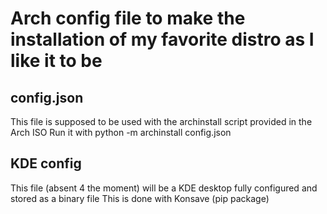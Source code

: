 # Arch config file to make the installation of my favorite distro as I like it to be
## config.json
This file is supposed to be used with the archinstall script provided in the Arch ISO
Run it with python -m archinstall config.json

## KDE config
This file (absent 4 the moment) will be a KDE desktop fully configured and stored as a binary file
This is done with Konsave (pip package)

